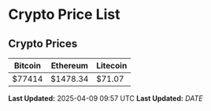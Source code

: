 # Crypto Price List

## Crypto Prices
| Bitcoin | Ethereum | Litecoin |
| ------- | -------- | -------- |
| $77414 | $1478.34 | $71.07 |
**Last Updated:** 2025-04-09 09:57 UTC
**Last Updated:** $DATE$
